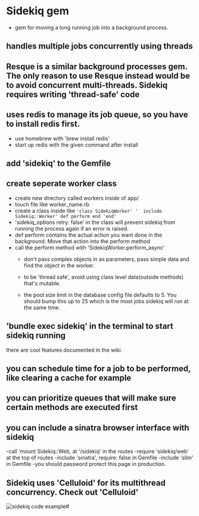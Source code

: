 # Sidekiq gem

* gem for moving  a long running job into a background process.

## handles multiple jobs concurrently using threads

## Resque is a similar background processes gem. The only reason to use Resque instead would be to avoid concurrent multi-threads. Sidekiq requires writing 'thread-safe' code

## uses redis to manage its job queue, so you have to install redis first.
- use homebrew with 'brew install redis'
- start up redis with the given command after install

## add 'sidekiq' to the Gemfile

## create seperate worker class
- create new directory called workers inside of app/
- touch file like worker_name.rb
- create a class inside like
  `'class SidekiqWorker'
  '  include Sidekiq::Worker'
    def perform
    end
  'end'`
- 'sidekiq_options retry: false' in the class will prevent sidekiq from running the process again if an error is raised.
- def perform contains the actual action you want done in the background. Move that action into the perform method
- call the perform method with
  'SidekiqWorker.perform_async'
  - don't pass complex objects in as parameters, pass simple data and find the object in the worker.

  - to be 'thread safe', avoid using class level data(outside methods) that's mutable.

  - the pool size limit in the database config file defaults to 5. You should bump this up to 25 which is the most jobs sidekiq will run at the same time.

## 'bundle exec sidekiq' in the terminal to start sidekiq running


there are cool features documented in the wiki.
## you can schedule time for a job to be performed, like clearing a cache for example
## you can prioritize queues that will make sure certain methods are executed first

## you can include a sinatra browser interface with sidekiq
  -call 'mount Sidekiq::Web, at '/sidekiq' in the routes
  -require 'sidekiq/web' at the top of routes
  -include 'sinatra', require: false in Gemfile
  -include 'slim' in Gemfile
  -you should password protect this page in production.

## Sidekiq uses 'Celluloid' for its multithread concurrency. Check out 'Celluloid'


![sidekiq code example#](http://s21.postimg.org/50szwdsnb/Screen_Shot_2016_01_23_at_8_38_47_PM.png)

